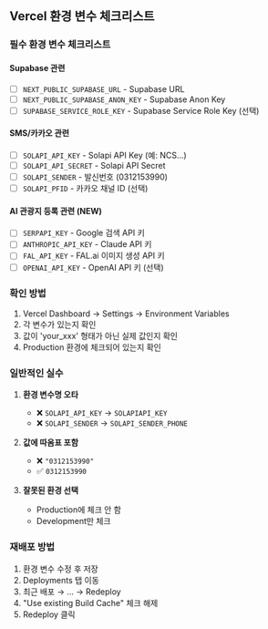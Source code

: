 ## Vercel 환경 변수 체크리스트

### 필수 환경 변수 체크리스트

#### Supabase 관련
- [ ] `NEXT_PUBLIC_SUPABASE_URL` - Supabase URL
- [ ] `NEXT_PUBLIC_SUPABASE_ANON_KEY` - Supabase Anon Key
- [ ] `SUPABASE_SERVICE_ROLE_KEY` - Supabase Service Role Key (선택)

#### SMS/카카오 관련
- [ ] `SOLAPI_API_KEY` - Solapi API Key (예: NCS...)
- [ ] `SOLAPI_API_SECRET` - Solapi API Secret
- [ ] `SOLAPI_SENDER` - 발신번호 (0312153990)
- [ ] `SOLAPI_PFID` - 카카오 채널 ID (선택)

#### AI 관광지 등록 관련 (NEW)
- [ ] `SERPAPI_KEY` - Google 검색 API 키
- [ ] `ANTHROPIC_API_KEY` - Claude API 키
- [ ] `FAL_API_KEY` - FAL.ai 이미지 생성 API 키
- [ ] `OPENAI_API_KEY` - OpenAI API 키 (선택)

### 확인 방법

1. Vercel Dashboard → Settings → Environment Variables
2. 각 변수가 있는지 확인
3. 값이 'your_xxx' 형태가 아닌 실제 값인지 확인
4. Production 환경에 체크되어 있는지 확인

### 일반적인 실수

1. **환경 변수명 오타**
   - ❌ `SOLAPI_API_KEY` → `SOLAPIAPI_KEY`
   - ❌ `SOLAPI_SENDER` → `SOLAPI_SENDER_PHONE`

2. **값에 따옴표 포함**
   - ❌ `"0312153990"`
   - ✅ `0312153990`

3. **잘못된 환경 선택**
   - Production에 체크 안 함
   - Development만 체크

### 재배포 방법

1. 환경 변수 수정 후 저장
2. Deployments 탭 이동
3. 최근 배포 → ... → Redeploy
4. "Use existing Build Cache" 체크 해제
5. Redeploy 클릭
